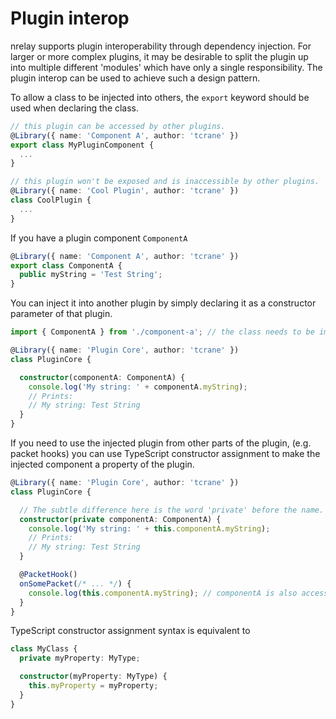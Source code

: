 # Plugin interop

nrelay supports plugin interoperability through dependency injection. For larger or more complex plugins, it may be desirable to split the plugin up into multiple different 'modules' which have only a single responsibility. The plugin interop can be used to achieve such a design pattern.

To allow a class to be injected into others, the `export` keyword should be used when declaring the class.

```ts
// this plugin can be accessed by other plugins.
@Library({ name: 'Component A', author: 'tcrane' })
export class MyPluginComponent {
  ...
}

// this plugin won't be exposed and is inaccessible by other plugins.
@Library({ name: 'Cool Plugin', author: 'tcrane' })
class CoolPlugin {
  ...
}
```

If you have a plugin component `ComponentA`

```ts
@Library({ name: 'Component A', author: 'tcrane' })
export class ComponentA {
  public myString = 'Test String';
}
```

You can inject it into another plugin by simply declaring it as a constructor parameter of that plugin.

```ts
import { ComponentA } from './component-a'; // the class needs to be imported to be used.

@Library({ name: 'Plugin Core', author: 'tcrane' })
class PluginCore {

  constructor(componentA: ComponentA) {
    console.log('My string: ' + componentA.myString);
    // Prints:
    // My string: Test String
  }
}
```

If you need to use the injected plugin from other parts of the plugin, (e.g. packet hooks) you can use TypeScript constructor assignment to make the injected component a property of the plugin.

```ts
@Library({ name: 'Plugin Core', author: 'tcrane' })
class PluginCore {

  // The subtle difference here is the word 'private' before the name.
  constructor(private componentA: ComponentA) {
    console.log('My string: ' + this.componentA.myString);
    // Prints:
    // My string: Test String
  }

  @PacketHook()
  onSomePacket(/* ... */) {
    console.log(this.componentA.myString); // componentA is also accessible here.
  }
}
```

TypeScript constructor assignment syntax is equivalent to

```ts
class MyClass {
  private myProperty: MyType;

  constructor(myProperty: MyType) {
    this.myProperty = myProperty;
  }
}
```
